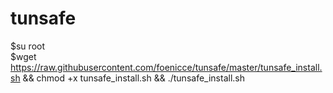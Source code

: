 # tunsafe
  $su root  
  $wget https://raw.githubusercontent.com/foenicce/tunsafe/master/tunsafe_install.sh && chmod +x tunsafe_install.sh && ./tunsafe_install.sh
